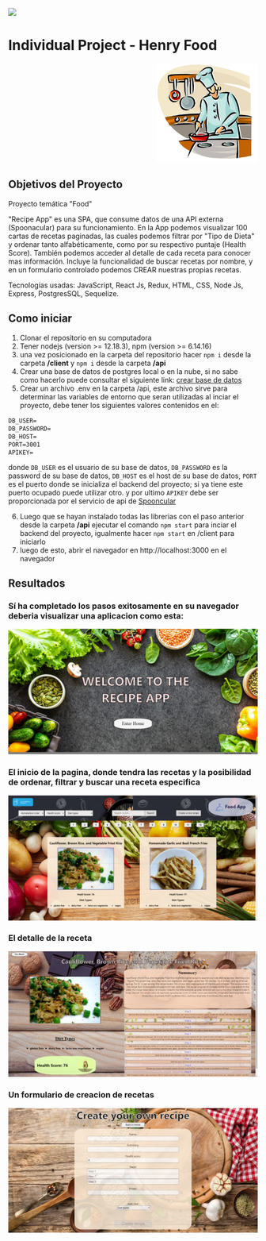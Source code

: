 <p align='left'>
    <img src='https://static.wixstatic.com/media/85087f_0d84cbeaeb824fca8f7ff18d7c9eaafd~mv2.png/v1/fill/w_160,h_30,al_c,q_85,usm_0.66_1.00_0.01/Logo_completo_Color_1PNG.webp' />
</p>

# Individual Project - Henry Food

<p align="right">
  <img height="200" src="./cooking.png" />
</p>

## Objetivos del Proyecto

Proyecto temática "Food"

"Recipe App" es una SPA, que consume datos de una API externa (Spoonacular) para su funcionamiento.
En la App podemos visualizar 100 cartas de recetas paginadas, las cuales podemos filtrar por "Tipo de Dieta" y ordenar tanto alfabéticamente, como por su respectivo puntaje (Health Score). También podemos acceder al detalle de cada receta para conocer mas información.
Incluye la funcionalidad de buscar recetas por nombre, y en un formulario controlado podemos CREAR nuestras propias recetas.

Tecnologías usadas:
JavaScript, React Js, Redux, HTML, CSS, Node Js, Express, PostgresSQL, Sequelize.


## Como iniciar
1. Clonar el repositorio en su computadora
2. Tener nodejs (version >= 12.18.3), npm (version >= 6.14.16)
3. una vez posicionado en la carpeta del repositorio hacer `npm i` desde la carpeta **/client** y `npm i` desde la carpeta **/api**
4. Crear una base de datos de postgres local o en la nube, si no sabe como hacerlo puede consultar el siguiente link: [crear base de datos](http://postgresql-dbms.blogspot.com/p/crear-una-base-de-datos-en-postgres-sql.html)
5. Crear un archivo .env en la carpeta /api, este archivo sirve para determinar las variables de entorno que seran utilizadas al inciar el proyecto,
debe tener los siguientes valores contenidos en el:
~~~
DB_USER=
DB_PASSWORD=
DB_HOST=
PORT=3001
APIKEY=
~~~
donde ``DB_USER`` es el usuario de su base de datos, ``DB_PASSWORD`` es la password de su base de datos, ``DB_HOST`` es el host de su base de datos,
``PORT`` es el puerto donde se inicializa el backend del proyecto; si ya tiene este puerto ocupado puede utilizar otro. y por ultimo ``APIKEY`` debe ser proporcionada por el servicio de api de [Spooncular](https://spoonacular.com/food-api)

6. Luego que se hayan instalado todas las librerias con el paso anterior desde la carpeta **/api** ejecutar el comando `npm start` para inciar el backend del proyecto, igualmente hacer ``npm start`` en /client  para iniciarlo
7. luego de esto, abrir el navegador en http://localhost:3000 en el navegador

## Resultados 
### **Sí ha completado los pasos exitosamente en su navegador deberia visualizar una aplicacion como esta:**

<img src="./imagenes/Landing.png" alt= "Landing"/>

### **El inicio de la pagina, donde tendra las recetas y la posibilidad de ordenar, filtrar y buscar una receta especifica**
<img src="./imagenes/Home.png" alt= "Home"/>

### **El detalle de la receta**
<img src="./imagenes/Detail.png" alt= "Detail"/>

### **Un formulario de creacion de recetas**
<img src="./imagenes/Creation.png" alt= "Creation"/>
